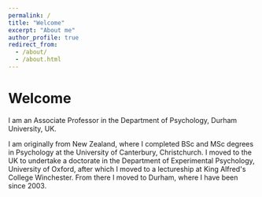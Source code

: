 ```yaml
---
permalink: /
title: "Welcome" 
excerpt: "About me"
author_profile: true
redirect_from: 
  - /about/
  - /about.html
---
```


# Welcome 

I am an Associate Professor in the Department of Psychology, Durham University, UK.

I am originally from New Zealand, where I completed BSc and MSc degrees in Psychology at the University of Canterbury, Christchurch. I moved to the UK to undertake a doctorate in the Department of Experimental Psychology, University of Oxford, after which I moved to a lectureship at King Alfred's College Winchester. From there I moved to Durham, where I have been since 2003.
